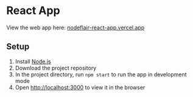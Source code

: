 # React App

View the web app here: [nodeflair-react-app.vercel.app](https://nodeflair-react-app.vercel.app/)

## Setup

1. Install [Node.js](https://nodejs.org/en/)
2. Download the project repository
3. In the project directory, run `npm start` to run the app in development mode
4. Open [http://localhost:3000](http://localhost:3000) to view it in the browser
